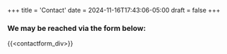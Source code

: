 +++
title = 'Contact'
date = 2024-11-16T17:43:06-05:00
draft = false
+++

###  We may be reached via the form below:

{{<contactform_div>}}




